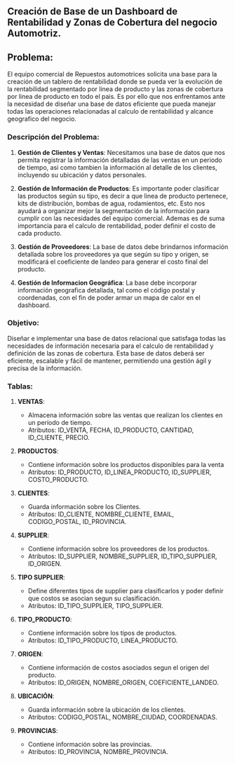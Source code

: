 ## Creación de Base de un Dashboard de Rentabilidad y Zonas de Cobertura del negocio Automotriz.

## Problema:

El equipo comercial de Repuestos automotrices solicita una base para la creación de un tablero de rentabilidad donde se pueda ver la evolución de la rentabilidad segmentado por linea de producto y las zonas de cobertura por linea de producto en todo el pais. Es por ello que nos enfrentamos ante la necesidad de diseñar una base de datos eficiente que pueda manejar todas las operaciones relacionadas al calculo de rentabilidad y alcance geografico del negocio.

### Descripción del Problema:

1. **Gestión de Clientes y Ventas**: Necesitamos una base de datos que nos permita registrar la información detalladas de las ventas en un periodo de tiempo, asi como tambien la información al detalle de los clientes, incluyendo su ubicación y datos personales.

2. **Gestión de Información de Productos**: Es importante poder clasificar las productos según su tipo, es decir a que linea de producto pertenece, kits de distribución, bombas de agua, rodamientos, etc. Esto nos ayudará a organizar mejor la segmentación de la información para cumplir con las necesidades del equipo comercial. Ademas es de suma importancia para el calculo de rentabilidad, poder definir el costo de cada producto.

3. **Gestión de Proveedores**: La base de datos debe brindarnos información detallada sobre los proveedores ya que según su tipo y origen, se modificará el coeficiente de landeo para generar el costo final del producto.

4. **Gestión de Informacion Geográfica**: La base debe incorporar información geografica detallada, tal como el código postal y coordenadas, con el fin de poder armar un mapa de calor en el dashboard.


### Objetivo:

Diseñar e implementar una base de datos relacional que satisfaga todas las necesidades de información necesaria para el calculo de rentabilidad y definición de las zonas de cobertura. Esta base de datos deberá ser eficiente, escalable y fácil de mantener, permitiendo una gestión ágil y precisa de la información.

### Tablas:

1. **VENTAS**:
   - Almacena información sobre las ventas que realizan los clientes en un período de tiempo.
   - Atributos: ID_VENTA, FECHA, ID_PRODUCTO, CANTIDAD, ID_CLIENTE, PRECIO.

2. **PRODUCTOS**:
   - Contiene información sobre los productos disponibles para la venta
   - Atributos: ID_PRODUCTO, ID_LINEA_PRODUCTO, ID_SUPPLIER, COSTO_PRODUCTO.

3. **CLIENTES**:
   - Guarda información sobre los Clientes.
   - Atributos: ID_CLIENTE, NOMBRE_CLIENTE, EMAIL, CODIGO_POSTAL, ID_PROVINCIA.

4. **SUPPLIER**:
   - Contiene información sobre los proveedores de los productos.
   - Atributos: ID_SUPPLIER, NOMBRE_SUPPLIER, ID_TIPO_SUPPLIER, ID_ORIGEN.

5. **TIPO SUPPLIER**:
   - Define diferentes tipos de supplier para clasificarlos y poder definir que costos se asocian segun su clasificación.
   - Atributos: ID_TIPO_SUPPLIER, TIPO_SUPPLIER.

6. **TIPO_PRODUCTO**:
   - Contiene información sobre los tipos de productos.
   - Atributos: ID_TIPO_PRODUCTO, LINEA_PRODUCTO.

7. **ORIGEN**:
   - Contiene información de costos asociados segun el origen del producto.
   - Atributos: ID_ORIGEN, NOMBRE_ORIGEN, COEFICIENTE_LANDEO.

8. **UBICACIÓN**:
   - Guarda información sobre la ubicación de los clientes.
   - Atributos: CODIGO_POSTAL, NOMBRE_CIUDAD, COORDENADAS.

8. **PROVINCIAS**:
   - Contiene información sobre las provincias.
   - Atributos: ID_PROVINCIA, NOMBRE_PROVINCIA.


